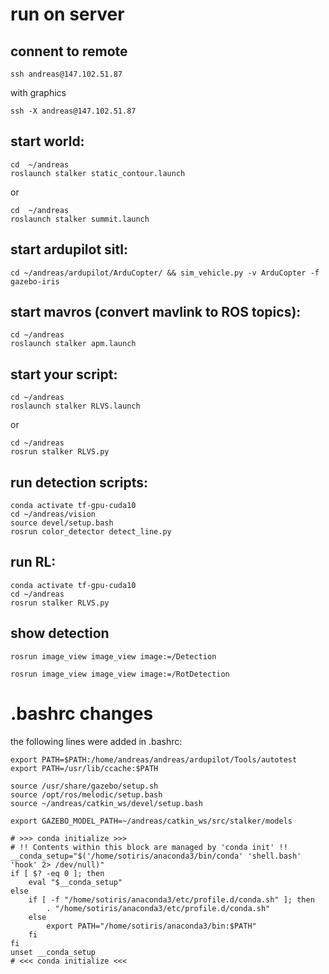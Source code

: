 # run on server 	

## connent to remote
```
ssh andreas@147.102.51.87
``` 
with graphics
```
ssh -X andreas@147.102.51.87
```

## start world:
```
cd  ~/andreas
roslaunch stalker static_contour.launch
```
or
```
cd  ~/andreas
roslaunch stalker summit.launch
```
## start ardupilot sitl:
```
cd ~/andreas/ardupilot/ArduCopter/ && sim_vehicle.py -v ArduCopter -f gazebo-iris
```
## start mavros (convert mavlink to ROS topics):
```
cd ~/andreas
roslaunch stalker apm.launch
```
## start your script:
```
cd ~/andreas
roslaunch stalker RLVS.launch
```
or
```
cd ~/andreas
rosrun stalker RLVS.py
```
## run detection scripts:
```
conda activate tf-gpu-cuda10
cd ~/andreas/vision
source devel/setup.bash
rosrun color_detector detect_line.py
```
## run RL:
```
conda activate tf-gpu-cuda10
cd ~/andreas
rosrun stalker RLVS.py
```
## show detection
```
rosrun image_view image_view image:=/Detection
```
```
rosrun image_view image_view image:=/RotDetection
```

# .bashrc changes
the following lines were added in .bashrc:
```
export PATH=$PATH:/home/andreas/andreas/ardupilot/Tools/autotest
export PATH=/usr/lib/ccache:$PATH

source /usr/share/gazebo/setup.sh
source /opt/ros/melodic/setup.bash
source ~/andreas/catkin_ws/devel/setup.bash

export GAZEBO_MODEL_PATH=~/andreas/catkin_ws/src/stalker/models

# >>> conda initialize >>>
# !! Contents within this block are managed by 'conda init' !!
__conda_setup="$('/home/sotiris/anaconda3/bin/conda' 'shell.bash' 'hook' 2> /dev/null)"
if [ $? -eq 0 ]; then
    eval "$__conda_setup"
else
    if [ -f "/home/sotiris/anaconda3/etc/profile.d/conda.sh" ]; then
        . "/home/sotiris/anaconda3/etc/profile.d/conda.sh"
    else
        export PATH="/home/sotiris/anaconda3/bin:$PATH"
    fi
fi
unset __conda_setup
# <<< conda initialize <<<
```